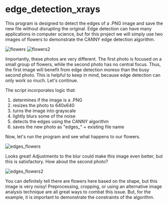 # edge_detection_xrays

This program is designed to detect the edges of a .PNG image and save the new file without disrupting the original. Edge detection can have many applications in computer science, but for this project we will simply use two images of flowers to demonstrate the CANNY edge detection algorithm.

![flowers](https://github.com/allysonpfeil/edge_detection/assets/114772538/dfaeadd8-f594-42b3-8cd2-fba36e6e97e4)
![flowers2](https://github.com/allysonpfeil/edge_detection/assets/114772538/b984dd85-f6b0-4085-8906-25280e5038da)

Importantly, these photos are very different. The first photo is focused on a small group of flowers, while the second photo has no central focus. Thus, the first image will benefit from edge detection moreso than the busy second photo. This is helpful to keep in mind, because edge detection can only work so much. Let's continue. 

The script incorporates logic that:
  1) determines if the  image is a .PNG
  2) resizes the photo to 640x640
  3) turns the image into grayscale
  4) lightly blurs some of the noise
  5) detects the edges using the CANNY algorithm
  6) saves the new photo as "edges_" + existing file name

Now, let's run the program and see what happens to our flowers.

![edges_flowers](https://github.com/allysonpfeil/edge_detection/assets/114772538/eb559b0b-cde9-4e32-87b3-a22c6012dd72)

Looks great! Adjustments to the blur could make this image even better, but this is satisfactory. How about the second photo?

![edges_flowers2](https://github.com/allysonpfeil/edge_detection/assets/114772538/4d895442-5422-48c3-a4e9-7ff1349c8617)

You can definitely tell there are flowers here based on the shape, but this image is very noisy! Preprocessing, cropping, or using an alternative image analysis technique are all great ways to combat this issue. But, for the example, it is important to demonstrate the constraints of the algorithm.
